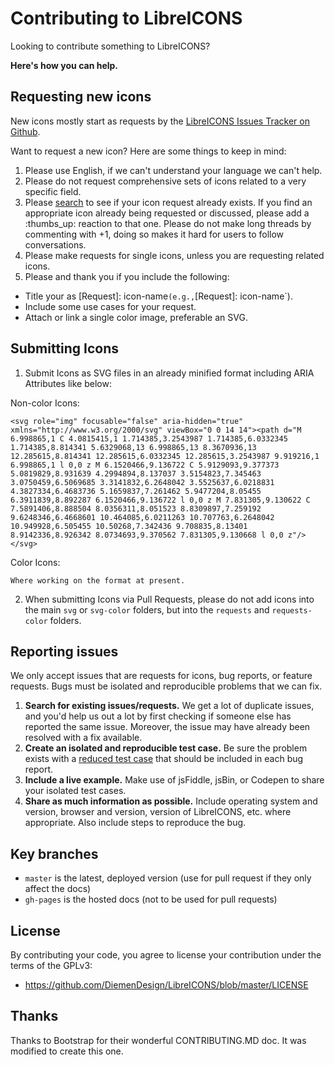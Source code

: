 # Contributing to LibreICONS

Looking to contribute something to LibreICONS?

**Here's how you can help.**

## Requesting new icons

New icons mostly start as requests by the [LibreICONS Issues Tracker on Github](../../issues).

Want to request a new icon? Here are some things to keep in mind:

1. Please use English, if we can't understand your language we can't help.
2. Please do not request comprehensive sets of icons related to a very specific field.
3. Please [search](../../search?type=Issues) to see if your icon request already exists.
   If you find an appropriate icon already being requested or discussed, please add a :thumbs_up: reaction to that one. Please do not make long threads by commenting with +1, doing so makes it hard for users to follow conversations.
4. Please make requests for single icons, unless you are requesting related icons.
5. Please and thank you if you include the following:
  - Title your as [Request]: icon-name` (e.g., `[Request]: icon-name`).
  - Include some use cases for your request.
  - Attach or link a single color image, preferable an SVG.

## Submitting Icons

1. Submit Icons as SVG files in an already minified format including ARIA Attributes like below:

Non-color Icons:
````
<svg role="img" focusable="false" aria-hidden="true" xmlns="http://www.w3.org/2000/svg" viewBox="0 0 14 14"><path d="M 6.998865,1 C 4.0815415,1 1.714385,3.2543987 1.714385,6.0332345 1.714385,8.814341 5.6329068,13 6.998865,13 8.3670936,13 12.285615,8.814341 12.285615,6.0332345 12.285615,3.2543987 9.919216,1 6.998865,1 l 0,0 z M 6.1520466,9.136722 C 5.9129093,9.377373 5.0819829,8.931639 4.2994894,8.137037 3.5154823,7.345463 3.0750459,6.5069685 3.3141832,6.2648042 3.5525637,6.0218831 4.3827334,6.4683736 5.1659837,7.261462 5.9477204,8.05455 6.3911839,8.892287 6.1520466,9.136722 l 0,0 z M 7.831305,9.130622 C 7.5891406,8.888504 8.0356311,8.051523 8.8309897,7.259192 9.6248346,6.4668601 10.464085,6.0211263 10.707763,6.2648042 10.949928,6.505455 10.50268,7.342436 9.708835,8.13401 8.9142336,8.926342 8.0734693,9.370562 7.831305,9.130668 l 0,0 z"/></svg>
````

Color Icons:
````
Where working on the format at present.
````

2. When submitting Icons via Pull Requests, please do not add icons into the main `svg` or `svg-color` folders, but into the `requests` and `requests-color` folders.

## Reporting issues

We only accept issues that are requests for icons, bug reports, or feature requests. Bugs must be isolated and reproducible problems that we can fix.

1. **Search for existing issues/requests.** We get a lot of duplicate issues, and you'd help us out a lot by first checking if someone else has reported the same issue. Moreover, the issue may have already been resolved with a fix available.
2. **Create an isolated and reproducible test case.** Be sure the problem exists with a [reduced test case](http://css-tricks.com/reduced-test-cases/) that should be included in each bug report.
3. **Include a live example.** Make use of jsFiddle, jsBin, or Codepen to share your isolated test cases.
4. **Share as much information as possible.** Include operating system and version, browser and version, version of LibreICONS, etc. where appropriate. Also include steps to reproduce the bug.

## Key branches

- `master` is the latest, deployed version (use for pull request if they only affect the docs)
- `gh-pages` is the hosted docs (not to be used for pull requests)

## License

By contributing your code, you agree to license your contribution under the terms of the GPLv3:
- https://github.com/DiemenDesign/LibreICONS/blob/master/LICENSE

## Thanks

Thanks to Bootstrap for their wonderful CONTRIBUTING.MD doc. It was modified to create this one.